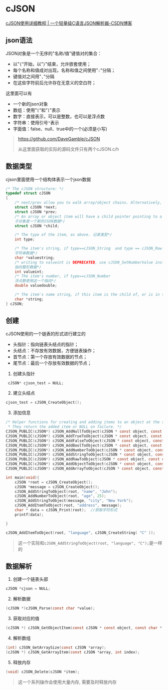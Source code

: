 # cJSON

[cJSON使用详细教程 | 一个轻量级C语言JSON解析器-CSDN博客](https://blog.csdn.net/Mculover666/article/details/103796256)

## json语法

JSON对象是一个无序的"名称/值"键值对的集合：

- 以"`{`“开始，以”`}`"结束，允许嵌套使用；
- 每个名称和值成对出现，名称和值之间使用"`:`"分隔；
- 键值对之间用"`,`"分隔
- 在这些字符前后允许存在无意义的空白符；

这里面可以有

- 一个新的json对象
- 数组：使用"`[`“和”`]`"表示
- 数字：直接表示，可以是整数，也可以是浮点数
- 字符串：使用引号`"`表示
- 字面值：false、null、true中的一个(必须是小写)

> https://github.com/DaveGamble/cJSON
>
> 从这里面获取的实际的源码文件只有两个cJSON.c/h

## 数据类型

cjson里面使用一个结构体表示一个json数据

```c
/* The cJSON structure: */
typedef struct cJSON
{
    /* next/prev allow you to walk array/object chains. Alternatively, use GetArraySize/GetArrayItem/GetObjectItem 链表记录前后的JSON数据*/
    struct cJSON *next;
    struct cJSON *prev;
    /* An array or object item will have a child pointer pointing to a chain of the items in the array/object. 
    子对象是一个新的JSON数据*/
    struct cJSON *child;

    /* The type of the item, as above. 记录类型*/
    int type;

    /* The item's string, if type==cJSON_String  and type == cJSON_Raw 
    字符串数据*/
    char *valuestring;
    /* writing to valueint is DEPRECATED, use cJSON_SetNumberValue instead 
    指向整形数据*/
    int valueint;
    /* The item's number, if type==cJSON_Number 
    浮点数使用这一个指向*/
    double valuedouble;

    /* The item's name string, if this item is the child of, or is in the list of subitems of an object. 键值对的名称*/
    char *string;
} cJSON;
```

## 创建

cJSON使用的一个链表的形式进行建立的

- 头指针：指向链表头结点的指针；
- 头结点：不存放有效数据，方便链表操作；
- 首节点：第一个存放有效数据的节点；
- 尾节点：最后一个存放有效数据的节点；

1. 创建头指针

```c
 cJSON* cjson_test = NULL;
```

2. 建立头结点

```c
cjson_test = cJSON_CreateObject();
```

3. 添加信息

```c
/* Helper functions for creating and adding items to an object at the same time.
 * They return the added item or NULL on failure. */
CJSON_PUBLIC(cJSON*) cJSON_AddNullToObject(cJSON * const object, const char * const name);
CJSON_PUBLIC(cJSON*) cJSON_AddTrueToObject(cJSON * const object, const char * const name);
CJSON_PUBLIC(cJSON*) cJSON_AddFalseToObject(cJSON * const object, const char * const name);
CJSON_PUBLIC(cJSON*) cJSON_AddBoolToObject(cJSON * const object, const char * const name, const cJSON_bool boolean);
CJSON_PUBLIC(cJSON*) cJSON_AddNumberToObject(cJSON * const object, const char * const name, const double number);
CJSON_PUBLIC(cJSON*) cJSON_AddStringToObject(cJSON * const object, const char * const name, const char * const string);
CJSON_PUBLIC(cJSON*) cJSON_AddRawToObject(cJSON * const object, const char * const name, const char * const raw);
CJSON_PUBLIC(cJSON*) cJSON_AddObjectToObject(cJSON * const object, const char * const name);
CJSON_PUBLIC(cJSON*) cJSON_AddArrayToObject(cJSON * const object, const char * const name);
```

```c
int main(void){
    cJSON *root = cJSON_CreateObject();
    cJSON *message = cJSON_CreateObject();
    cJSON_AddStringToObject(root, "name", "John");
    cJSON_AddNumberToObject(root, "age", 25);
    cJSON_AddStringToObject(message, "city", "New York");
    cJSON_AddItemToObject(root, "address", message);
    char * data = cJSON_Print(root);  //获取字符形式
    printf(data);

}
```

```c
cJSON_AddItemToObject(root, "language", cJSON_CreateString( "C" ));
```

> 这一个实际和`cJSON_AddStringToObject(root, "language", "C");`是一样的

## 数据解析

1. 创建一个链表头部

```c
cJSON *cjson = NULL;
```

2. 解析数据

```c
(cJSON *)cJSON_Parse(const char *value);
```

3. 获取对应的值

```c
(cJSON *) cJSON_GetObjectItem(const cJSON * const object, const char * const string)
```

4. 解析数组

```c
(int) cJSON_GetArraySize(const cJSON *array);
(cJSON *) cJSON_GetArrayItem(const cJSON *array, int index);
```

5. 释放内存

```c
(void) cJSON_Delete(cJSON *item);
```

> 这一个系列操作会使用大量内存, 需要及时释放内存
